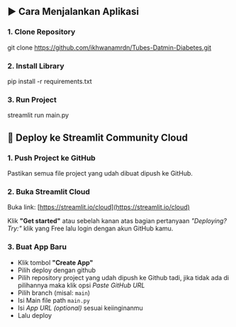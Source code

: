 
## ▶️ Cara Menjalankan Aplikasi

### 1. **Clone Repository**
git clone https://github.com/ikhwanamrdn/Tubes-Datmin-Diabetes.git

### 2. **Install Library**
pip install -r requirements.txt

### 3. **Run Project**
streamlit run main.py


## 🚀 Deploy ke Streamlit Community Cloud

### 1. **Push Project ke GitHub**

Pastikan semua file project yang udah dibuat dipush ke GitHub.

### 2. **Buka Streamlit Cloud**

Buka link: [https://streamlit.io/cloud](https://streamlit.io/cloud)

Klik **"Get started"** atau sebelah kanan atas bagian pertanyaan _"Deploying? Try:"_ klik yang Free lalu login dengan akun GitHub kamu.

### 3. **Buat App Baru**

- Klik tombol **"Create App"**
- Pilih deploy dengan github
- Pilih repository project yang udah dipush ke Github tadi, jika tidak ada di pilihannya maka klik opsi _Paste GitHub URL_
- Pilih branch (misal: `main`)
- Isi Main file path `main.py`
- Isi _App URL (optional)_ sesuai keiinginanmu
- Lalu deploy